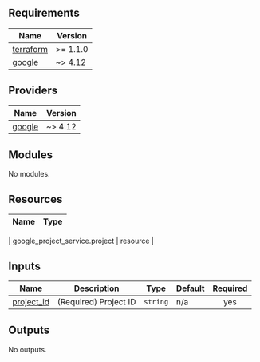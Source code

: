 ## Requirements

| Name | Version |
|------|---------|
| <a name="requirement_terraform"></a> [terraform](#requirement\_terraform) | >= 1.1.0 |
| <a name="requirement_google"></a> [google](#requirement\_google) | ~> 4.12 |

## Providers

| Name | Version |
|------|---------|
| <a name="provider_google"></a> [google](#provider\_google) | ~> 4.12 |

## Modules

No modules.

## Resources

| Name | Type |
|------|------|

| google_project_service.project | resource |

## Inputs

| Name | Description | Type | Default | Required |
|------|-------------|------|---------|:--------:|
| <a name="input_project_id"></a> [project\_id](#input\_project\_id) | (Required) Project ID | `string` | n/a | yes |

## Outputs

No outputs.
